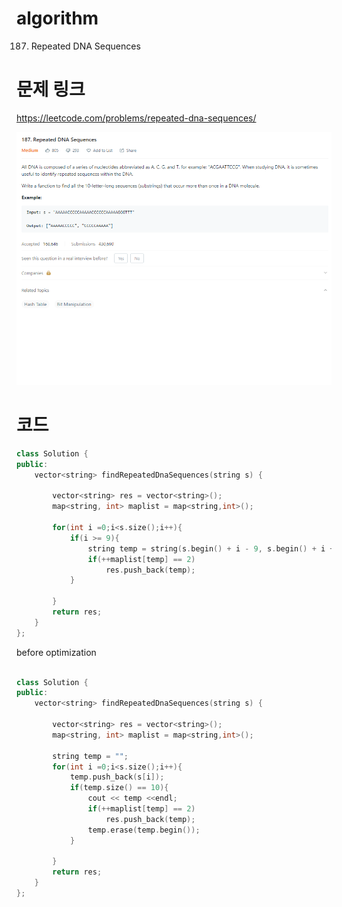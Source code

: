 ﻿# algorithm 
187. Repeated DNA Sequences
  

# 문제 링크    
https://leetcode.com/problems/repeated-dna-sequences/  


![title](https://github.com/jungmin3834/algorithm/blob/master/image/repeated-dna-sequences.png)

# 코드

```cpp
class Solution {
public:
    vector<string> findRepeatedDnaSequences(string s) {
        
        vector<string> res = vector<string>();
        map<string, int> maplist = map<string,int>();
        
        for(int i =0;i<s.size();i++){
            if(i >= 9){
                string temp = string(s.begin() + i - 9, s.begin() + i + 1);
                if(++maplist[temp] == 2)
                    res.push_back(temp);
            }
          
        }
        return res;
    }
};

```

before optimization  
```cpp

class Solution {
public:
    vector<string> findRepeatedDnaSequences(string s) {
        
        vector<string> res = vector<string>();
        map<string, int> maplist = map<string,int>();
        
        string temp = "";
        for(int i =0;i<s.size();i++){
            temp.push_back(s[i]);
            if(temp.size() == 10){
                cout << temp <<endl;
                if(++maplist[temp] == 2)
                    res.push_back(temp);
                temp.erase(temp.begin());
            }
          
        }
        return res;
    }
};

```
